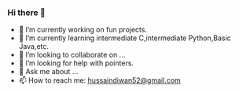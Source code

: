### Hi there 👋
- 🔭 I’m currently working on fun projects.
- 🌱 I’m currently learning intermediate C,intermediate Python,Basic Java,etc.
- 👯 I’m looking to collaborate on ...
- 🤔 I’m looking for help with pointers.
- 💬 Ask me about ...
- 📫 How to reach me: hussaindiwan52@gmail.com
